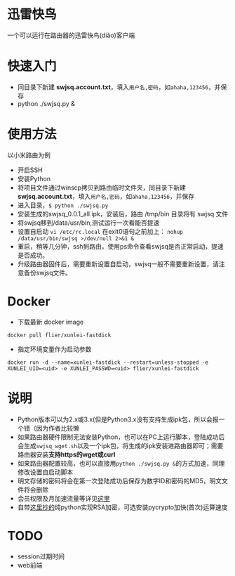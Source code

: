 迅雷快鸟
===
一个可以运行在路由器的迅雷快鸟(diǎo)客户端

# 快速入门
* 同目录下新建 __swjsq.account.txt__，填入`用户名,密码`，如`ahaha,123456`，并保存
* python ./swjsq.py &

# 使用方法
以小米路由为例

* 开启SSH
* 安装Python
* 将项目文件通过winscp拷贝到路由临时文件夹，同目录下新建 __swjsq.account.txt__，填入`用户名,密码`，如`ahaha,123456`，并保存
* 进入目录，`$ python ./swjsq.py`
* 安装生成的swjsq_0.0.1_all.ipk，安装后，路由 /tmp/bin 目录将有 swjsq 文件
* 将swjsq移到/data/usr/bin,测试运行一次看能否提速
* 设置自启动
     `vi /etc/rc.local`
	 在exit0语句之前加上：
     `nohup /data/usr/bin/swjsq >/dev/null 2>&1 &`
* 重启，稍等几分钟，ssh到路由，使用ps命令查看swjsq是否正常启动，提速是否成功。
* 升级路由器固件后，需要重新设置自启动，swjsq一般不需要重新设置，请注意备份swjsq文件。

# Docker

* 下载最新 docker image

```
docker pull flier/xunlei-fastdick
```

* 指定环境变量作为启动参数

```
docker run -d --name=xunlei-fastdick --restart=unless-stopped -e XUNLEI_UID=<uid> -e XUNLEI_PASSWD=<uid> flier/xunlei-fastdick
```

# 说明
* Python版本可以为2.x或3.x(但是Python3.x没有支持生成ipk包，所以会报一个错（因为作者比较懒
* 如果路由器硬件限制无法安装Python，也可以在PC上运行脚本，登陆成功后会生成`swjsq_wget.sh`以及一个ipk包，将生成的ipk安装进路由器即可；需要路由器安装**支持https的wget或curl**
* 如果路由器配置较高，也可以直接用`python ./swjsq.py &`的方式加速，同理修改设置自启动脚本
* 明文存储的密码将会在第一次登陆成功后保存为数字ID和密码的MD5，明文文件将会删除
* 会员权限及月加速流量等详见[这里](http://swjsq.xunlei.com)
* 自带[这里抄的](https://github.com/mengskysama/XunLeiCrystalMinesMakeDie/blob/master/run.py)纯python实现RSA加密，可选安装pycrypto加快(首次)运算速度

# TODO
* session过期时间
* web前端
